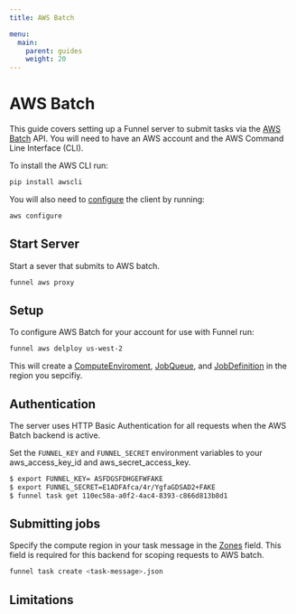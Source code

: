 ```yaml
---
title: AWS Batch

menu:
  main:
    parent: guides
    weight: 20
---
```


# AWS Batch

This guide covers setting up a Funnel server to submit tasks via the [AWS Batch][batch]
API. You will need to have an AWS account and the AWS Command Line Interface (CLI). 

To install the AWS CLI run:

```bash
pip install awscli
```

You will also need to [configure][aws-cli] the client by running:

```bash
aws configure
```

## Start Server

Start a sever that submits to AWS batch.

```bash
funnel aws proxy
```

## Setup

To configure AWS Batch for your account for use with Funnel run:

```bash
funnel aws delploy us-west-2
```

This will create a [ComputeEnviroment][1], [JobQueue][2], and [JobDefinition][3]
in the region you sepcifiy. 

## Authentication

The server uses HTTP Basic Authentication for all requests when the AWS Batch backend is active.

Set the `FUNNEL_KEY` and `FUNNEL_SECRET` environment variables to your aws_access_key_id  and aws_secret_access_key.

```bash
$ export FUNNEL_KEY= ASFDGSFDHGEFWFAKE
$ export FUNNEL_SECRET=E1ADFAfca/4r/YgfaGDSAD2+FAKE
$ funnel task get 110ec58a-a0f2-4ac4-8393-c866d813b8d1
```

## Submitting jobs

Specify the compute region in your task message in the [Zones][4] field. 
This field is required for this backend for scoping requests to AWS batch. 

```bash
funnel task create <task-message>.json
```

## Limitations

[aws-cli]: http://docs.aws.amazon.com/cli/latest/userguide/cli-chap-getting-started.html
[batch]: https://docs.aws.amazon.com/batch/latest/APIReference/Welcome.html
[1]: https://docs.aws.amazon.com/batch/latest/APIReference/API_ComputeEnvironmentDetail.html
[2]: https://docs.aws.amazon.com/batch/latest/APIReference/API_JobQueueDetail.html
[3]: https://docs.aws.amazon.com/batch/latest/APIReference/API_JobDefinition.html
[4]: https://github.com/ga4gh/task-execution-schemas/blob/v0.2/task_execution.proto#L208
